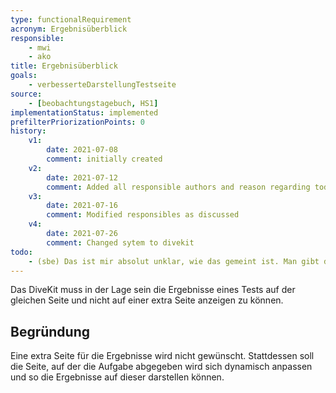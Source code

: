 ```yaml
---
type: functionalRequirement
acronym: Ergebnisüberblick
responsible:
    - mwi
    - ako
title: Ergebnisüberblick
goals:
    - verbesserteDarstellungTestseite
source:
    - [beobachtungstagebuch, HS1]
implementationStatus: implemented
prefilterPriorizationPoints: 0
history:
    v1:
        date: 2021-07-08
        comment: initially created
    v2:
        date: 2021-07-12
        comment: Added all responsible authors and reason regarding todo
    v3:
        date: 2021-07-16
        comment: Modified responsibles as discussed
    v4:
        date: 2021-07-26
        comment: Changed sytem to divekit
todo:
    - (sbe) Das ist mir absolut unklar, wie das gemeint ist. Man gibt doch ab, indem man ein Repo pusht ...? Also nicht "auf einer Seite". Was also ist mit "auf der gleichen Seite" gemeint?
---
```


Das DiveKit muss in der Lage sein die Ergebnisse eines Tests auf der gleichen Seite und nicht auf einer extra Seite anzeigen zu können.

## Begründung
Eine extra Seite für die Ergebnisse wird nicht gewünscht. Stattdessen soll die Seite, auf der die Aufgabe abgegeben wird sich dynamisch anpassen und so die Ergebnisse auf dieser darstellen können.

